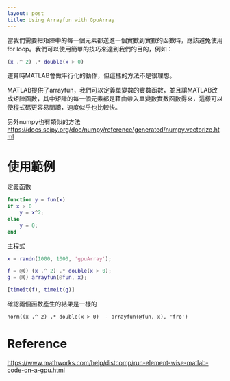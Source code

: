 ```yaml
---
layout: post
title: Using Arrayfun with GpuArray
---
```


當我們需要把矩陣中的每一個元素都送進一個實數到實數的函數時，應該避免使用for loop。我們可以使用簡單的技巧來達到我們的目的，例如：

```matlab
(x .^ 2) .* double(x > 0)
```

運算時MATLAB會做平行化的動作，但這樣的方法不是很理想。

MATLAB提供了arrayfun，我們可以定義單變數的實數函數，並且讓MATLAB改成矩陣函數，其中矩陣的每一個元素都是藉由帶入單變數實數函數得來，這樣可以使程式碼更容易閱讀，速度似乎也比較快。

另外numpy也有類似的方法
https://docs.scipy.org/doc/numpy/reference/generated/numpy.vectorize.html

# 使用範例

定義函數

```matlab
function y = fun(x)
if x > 0
    y = x^2;
else
    y = 0;
end
```

主程式

```matlab
x = randn(1000, 1000, 'gpuArray');

f = @() (x .^ 2) .* double(x > 0);
g = @() arrayfun(@fun, x);

[timeit(f), timeit(g)]
```

確認兩個函數產生的結果是一樣的

```
norm((x .^ 2) .* double(x > 0)  - arrayfun(@fun, x), 'fro')
```

# Reference
[](https://www.mathworks.com/help/distcomp/arrayfun.html)
https://www.mathworks.com/help/distcomp/run-element-wise-matlab-code-on-a-gpu.html


